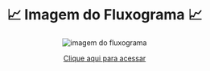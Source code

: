 <div align="center">

  <h1> 📈 Imagem do Fluxograma 📈</h1>
  
![imagem do fluxograma](https://github.com/Cam1ss/Projeto_POO/assets/125037138/60c18743-4f88-4f50-a290-c851c41719dd)

 <a href="https://www.canva.com/design/DAFhacudgN4/wgr2wqeLV34nEy3cZH5mQw/edit?utm_content=DAFhacudgN4&utm_campaign=designshare&utm_medium=link2&utm_source=sharebutton)https://www.canva.com/design/DAFhacudgN4/wgr2wqeLV34nEy3cZH5mQw/edit?utm_content=DAFhacudgN4&utm_campaign=designshare&utm_medium=link2&utm_source=sharebutton" target="_blank" rel="external">Clique aqui para acessar</a> 

</div>
